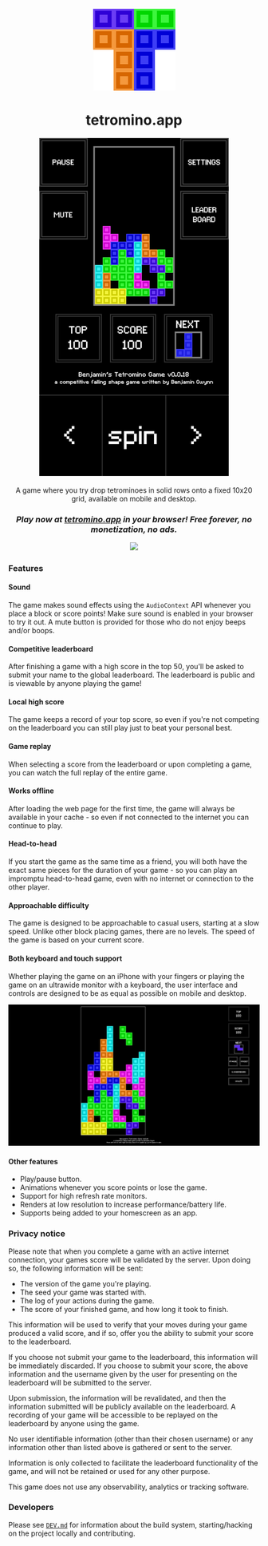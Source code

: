 
<p align="center">
	<a href="https://tetromino.app">
		<img src="src/icons/favicon.png" />
	</a>
	<h1 align="center">tetromino.app</h1>
</p>

<p align="center">
	<a href="https://tetromino.app"><img src="screenshots/game_iPhone 6_7_8.png" width="380px"></a>
	<br/>
	<br/>
	A game where you try drop tetrominoes in solid rows onto a fixed 10x20 grid, available on mobile and desktop.
</p>

<h3 align="center"><em>Play now at <a href="https://tetromino.app">tetromino.app</a> in your browser! Free forever, no monetization, no ads.</em></h3>
<p align="center"><a href="https://tetromino.app"><img src="https://api.netlify.com/api/v1/badges/7ba6531e-79ed-42d4-910e-f1f458a9c767/deploy-status" /></a></p>

### Features

#### Sound

The game makes sound effects using the `AudioContext` API whenever you place a block or score points! Make sure sound is enabled in your browser to try it out. A mute button is provided for those who do not enjoy beeps and/or boops.

#### Competitive leaderboard

After finishing a game with a high score in the top 50, you'll be asked to submit your name to the global leaderboard. The leaderboard is public and is viewable by anyone playing the game!

#### Local high score

The game keeps a record of your top score, so even if you're not competing on the leaderboard you can still play just to beat your personal best.

#### Game replay

When selecting a score from the leaderboard or upon completing a game, you can watch the full replay of the entire game.

#### Works offline

After loading the web page for the first time, the game will always be available in your cache - so even if not connected to the internet you can continue to play.

#### Head-to-head

If you start the game as the same time as a friend, you will both have the exact same pieces for the duration of your game - so you can play an impromptu head-to-head game, even with no internet or connection to the other player.

#### Approachable difficulty

The game is designed to be approachable to casual users, starting at a slow speed. Unlike other block placing games, there are no levels. The speed of the game is based on your current score.

#### Both keyboard and touch support

Whether playing the game on an iPhone with your fingers or playing the game on an ultrawide monitor with a keyboard, the user interface and controls are designed to be as equal as possible on mobile and desktop.

<a href="https://tetromino.app"><img src="screenshots/game_Desktop1080p.png" width="960px"></a>

#### Other features

- Play/pause button.
- Animations whenever you score points or lose the game.
- Support for high refresh rate monitors.
- Renders at low resolution to increase performance/battery life.
- Supports being added to your homescreen as an app.

### Privacy notice

Please note that when you complete a game with an active internet connection, your games score will be validated by the server. Upon doing so, the following information will be sent:

- The version of the game you're playing.
- The seed your game was started with.
- The log of your actions during the game.
- The score of your finished game, and how long it took to finish.

This information will be used to verify that your moves during your game produced a valid score, and if so, offer you the ability to submit your score to the leaderboard.

If you choose not submit your game to the leaderboard, this information will be immediately discarded. If you choose to submit your score, the above information and the username given by the user for presenting on the leaderboard will be submitted to the server.

Upon submission, the information will be revalidated, and then the information submitted will be publicly available on the leaderboard. A recording of your game will be accessible to be replayed on the leaderboard by anyone using the game.

No user identifiable information (other than their chosen username) or any information other than listed above is gathered or sent to the server.

Information is only collected to facilitate the leaderboard functionality of the game, and will not be retained or used for any other purpose.

This game does not use any observability, analytics or tracking software.

### Developers

Please see [`DEV.md`](DEV.md) for information about the build system, starting/hacking on the project locally and contributing.